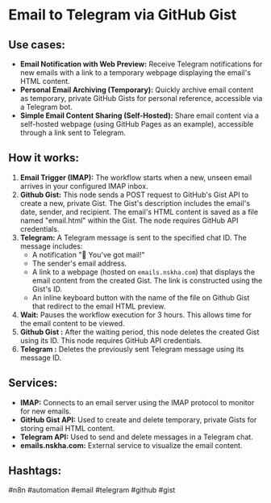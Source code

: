 # Email to Telegram via GitHub Gist

## Use cases:

*   **Email Notification with Web Preview:** Receive Telegram notifications for new emails with a link to a temporary webpage displaying the email's HTML content.
*   **Personal Email Archiving (Temporary):**  Quickly archive email content as temporary, private GitHub Gists for personal reference, accessible via a Telegram bot.
*   **Simple Email Content Sharing (Self-Hosted):** Share email content via a self-hosted webpage (using GitHub Pages as an example), accessible through a link sent to Telegram.

## How it works:

1.  **Email Trigger (IMAP):** The workflow starts when a new, unseen email arrives in your configured IMAP inbox.
2.  **Github Gist:** This node sends a POST request to GitHub's Gist API to create a new, private Gist. The Gist's description includes the email's date, sender, and recipient. The email's HTML content is saved as a file named "email.html" within the Gist.  The node requires GitHub API credentials.
3.  **Telegram:**  A Telegram message is sent to the specified chat ID. The message includes:
    *   A notification "📧 You've got mail!"
    *   The sender's email address.
    *   A link to a webpage (hosted on `emails.nskha.com`) that displays the email content from the created Gist.  The link is constructed using the Gist's ID.
    *   An inline keyboard button with the name of the file on Github Gist that redirect to the email HTML preview.
4.  **Wait:** Pauses the workflow execution for 3 hours. This allows time for the email content to be viewed.
5.  **Github Gist  ‌:** After the waiting period, this node deletes the created Gist using its ID.  This node requires GitHub API credentials.
6.  **Telegram ‌:** Deletes the previously sent Telegram message using its message ID.

## Services:

*   **IMAP:**  Connects to an email server using the IMAP protocol to monitor for new emails.
*   **GitHub Gist API:** Used to create and delete temporary, private Gists for storing email HTML content.
*   **Telegram API:** Used to send and delete messages in a Telegram chat.
*   **emails.nskha.com:** External service to visualize the email content.

## Hashtags:

#n8n #automation #email #telegram #github #gist
